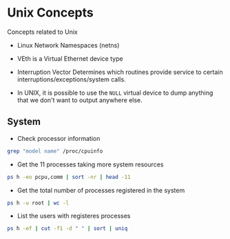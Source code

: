 # Unix Concepts


Concepts related to Unix


* Linux Network Namespaces (netns)
* VEth is a Virtual Ethernet device type
* Interruption Vector
Determines which routines provide service to certain interruptions/exceptions/system calls.

* In UNIX, it is possible to use the `NULL` virtual device to dump anything that we don't want to output anywhere else.

## System
* Check processor information
```bash
grep "model name" /proc/cpuinfo
```

* Get the 11 processes taking more system resources
```bash
ps h -eo pcpu,comm | sort -nr | head -11
```

* Get the total number of processes registered in the system
```bash
ps h -u root | wc -l
```

* List the users with registeres processes
```bash
ps h -ef | cut -f1 -d " " | sort | uniq
```